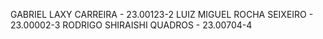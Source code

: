 GABRIEL LAXY CARREIRA - 23.00123-2
LUIZ MIGUEL ROCHA SEIXEIRO - 23.00002-3
RODRIGO SHIRAISHI QUADROS - 23.00704-4
